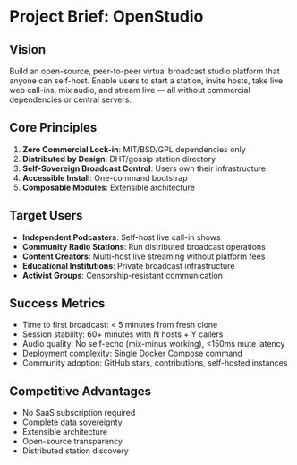 # Project Brief: OpenStudio

## Vision

Build an open-source, peer-to-peer virtual broadcast studio platform that anyone can self-host. Enable users to start a station, invite hosts, take live web call-ins, mix audio, and stream live — all without commercial dependencies or central servers.

## Core Principles

1. **Zero Commercial Lock-in**: MIT/BSD/GPL dependencies only
2. **Distributed by Design**: DHT/gossip station directory
3. **Self-Sovereign Broadcast Control**: Users own their infrastructure
4. **Accessible Install**: One-command bootstrap
5. **Composable Modules**: Extensible architecture

## Target Users

- **Independent Podcasters**: Self-host live call-in shows
- **Community Radio Stations**: Run distributed broadcast operations
- **Content Creators**: Multi-host live streaming without platform fees
- **Educational Institutions**: Private broadcast infrastructure
- **Activist Groups**: Censorship-resistant communication

## Success Metrics

- Time to first broadcast: < 5 minutes from fresh clone
- Session stability: 60+ minutes with N hosts + Y callers
- Audio quality: No self-echo (mix-minus working), <150ms mute latency
- Deployment complexity: Single Docker Compose command
- Community adoption: GitHub stars, contributions, self-hosted instances

## Competitive Advantages

- No SaaS subscription required
- Complete data sovereignty
- Extensible architecture
- Open-source transparency
- Distributed station discovery
